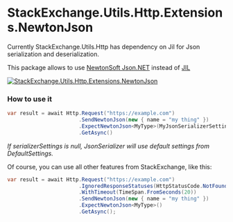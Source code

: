 # StackExchange.Utils.Http.Extensions.NewtonJson

Currently StackExchange.Utils.Http has dependency on Jil for Json serialization and deserialization.

This package allows to use [NewtonSoft Json.NET](https://www.newtonsoft.com/json) instead of [JIL](https://github.com/kevin-montrose/Jil)

[![StackExchange.Utils.Http.Extensions.NewtonJson](https://img.shields.io/badge/nuget-v0.0.2-green)](https://www.nuget.org/packages/StackExchange.Utils.Http.Extensions.NewtonJson/0.0.2)

### How to use it

```c#
var result = await Http.Request("https://example.com")  
                       .SendNewtonJson(new { name = "my thing" })
                       .ExpectNewtonJson<MyType>(MyJsonSerializerSettings)
                       .GetAsync()
```

*If serializerSettings is null, JsonSerializer will use default settings from DefaultSettings.*

Of course, you can use all other features from StackExchange, like this:
```c#
var result = await Http.Request("https://example.com")
                       .IgnoredResponseStatuses(HttpStatusCode.NotFound)
                       .WithTimeout(TimeSpan.FromSeconds(20))
                       .SendNewtonJson(new { name = "my thing" })
                       .ExpectNewtonJson<MyType>()
                       .GetAsync();
```